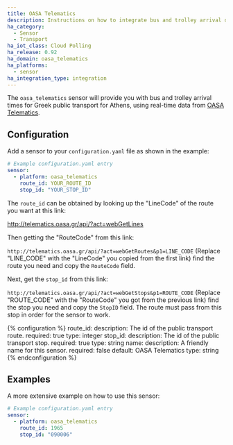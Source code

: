 ```yaml
---
title: OASA Telematics
description: Instructions on how to integrate bus and trolley arrival data for Greek OASA Telematics within Home Assistant.
ha_category:
  - Sensor
  - Transport
ha_iot_class: Cloud Polling
ha_release: 0.92
ha_domain: oasa_telematics
ha_platforms:
  - sensor
ha_integration_type: integration
---
```


The `oasa_telematics` sensor will provide you with bus and trolley arrival times for Greek public transport for Athens, using real-time data from [OASA Telematics](http://telematics.oasa.gr/en/).

## Configuration

Add a sensor to your `configuration.yaml` file as shown in the example:

```yaml
# Example configuration.yaml entry
sensor:
  - platform: oasa_telematics
    route_id: YOUR_ROUTE_ID
    stop_id: "YOUR_STOP_ID"
```

The `route_id` can be obtained by looking up the "LineCode" of the route you want at this link: 

<http://telematics.oasa.gr/api/?act=webGetLines>

Then getting the "RouteCode" from this link:

`http://telematics.oasa.gr/api/?act=webGetRoutes&p1=LINE_CODE` (Replace "LINE_CODE" with the "LineCode" you copied from the first link) find the route you need and copy the `RouteCode` field.

Next, get the `stop_id` from this link: 

`http://telematics.oasa.gr/api/?act=webGetStops&p1=ROUTE_CODE` (Replace "ROUTE_CODE" with the "RouteCode" you got from the previous link) find the stop you need and copy the `StopID` field. The route must pass from this stop in order for the sensor to work.

{% configuration %}
route_id:
  description: The id of the public transport route.
  required: true
  type: integer
stop_id:
  description: The id of the public transport stop.
  required: true
  type: string
name:
  description: A friendly name for this sensor.
  required: false
  default: OASA Telematics
  type: string
{% endconfiguration %}

## Examples

A more extensive example on how to use this sensor:

```yaml
# Example configuration.yaml entry
sensor:
  - platform: oasa_telematics
    route_id: 1965
    stop_id: "090006"
```
